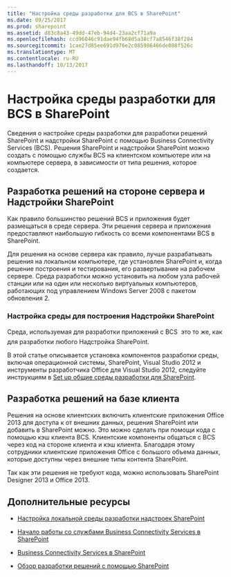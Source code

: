```yaml
---
title: "Настройка среды разработки для BCS в SharePoint"
ms.date: 09/25/2017
ms.prod: sharepoint
ms.assetid: d83c8a43-49dd-47eb-94d4-23aa2cf71a9a
ms.openlocfilehash: ccd96046c91dae94fb68d5a38cf7a8546f38f284
ms.sourcegitcommit: 1cae27d85ee691d976e2c085986466de088f526c
ms.translationtype: MT
ms.contentlocale: ru-RU
ms.lasthandoff: 10/13/2017
---
```

# <a name="setting-up-a-development-environment-for-bcs-in-sharepoint"></a>Настройка среды разработки для BCS в SharePoint
Сведения о настройке среды разработки для разработки решений SharePoint и надстройки SharePoint с помощью Business Connectivity Services (BCS).
Решения SharePoint и надстройки SharePoint можно создать с помощью службы BCS на клиентском компьютере или на компьютере сервера, в зависимости от типа решения, которое создается.
  
    
    


## <a name="building-server-based-solutions-and-sharepoint-add-ins"></a>Разработка решений на стороне сервера и Надстройки SharePoint
<a name="SP15SettingupdevenvBCS_server"> </a>

Как правило большинство решений BCS и приложения будет размещаться в среде сервера. Эти решения сервера и приложения предоставляют наибольшую гибкость со всеми компонентами BCS в SharePoint.
  
    
    
Для решения на основе сервера как правило, лучше разрабатывать решения на локальном компьютере, где установлен SharePoint и, когда решение построения и тестирования, его развертывание на рабочем сервере. Среда разработки можно установить на любом узла рабочей станции или на один или несколько виртуальных компьютеров, работающих под управлением Windows Server 2008 с пакетом обновления 2.
  
    
    

### <a name="setting-up-an-environment-to-build-sharepoint-add-ins"></a>Настройка среды для построения Надстройки SharePoint

Среда, используемая для разработки приложений с BCS  это то же, как для разработки любого Надстройка SharePoint. 
  
    
    
В этой статье описывается установка компонентов разработки среды, включая операционной системы, SharePoint, Visual Studio 2012 и инструменты разработчика Office для Visual Studio 2012, следуйте инструкциям в [Set up общие среды разработки для SharePoint](set-up-a-general-development-environment-for-sharepoint.md).
  
    
    

## <a name="building-client-based-solutions"></a>Разработка решений на базе клиента
<a name="SP15SettingupdevenvBCS_client"> </a>

Решения на основе клиентских включить клиентские приложения Office 2013 для доступа к от внешних данных, решения SharePoint или добавить в SharePoint можно. Это можно сделать при помощи кода с помощью кэш клиента BCS. Клиентские компоненты общаться с BCS через код на стороне клиента и кэш клиента. Благодаря этому сотрудники клиентские приложения Office с большого объема данных, которые доступны через внешние типы контента SharePoint.
  
    
    
Так как эти решения не требуют кода, можно использовать SharePoint Designer 2013 и Office 2013.
  
    
    

## <a name="additional-resources"></a>Дополнительные ресурсы
<a name="SP15SettingupdevenvBCS_addresources"> </a>


-  [Настройка локальной среды разработки надстроек SharePoint](http://msdn.microsoft.com/library/b0878c12-27c9-4eea-ae3b-7e79e5a8838d%28Office.15%29.aspx)
    
  
-  [Начало работы со службами Business Connectivity Services в SharePoint](get-started-with-business-connectivity-services-in-sharepoint.md)
    
  
-  [Business Connectivity Services в SharePoint](business-connectivity-services-in-sharepoint.md)
    
  
-  [Обзор разработки решений с помощью SharePoint](sharepoint-development-overview.md)
    
  

